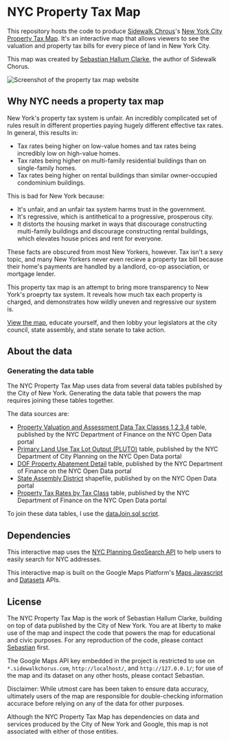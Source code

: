 # NYC Property Tax Map
This repository hosts the code to produce [Sidewalk Chrous](https://wew.sidewalkchorus.com)'s [New York City Property Tax Map](https://taxmap.sidewalkchorus.com/). It's an interactive map that allows viewers to see the valuation and property tax bills for every piece of land in New York City.

This map was created by [Sebastian Hallum Clarke](https://www.sebthedev.com), the author of Sidewalk Chorus.

![Screenshot of the property tax map website](img/screenshot.png)

## Why NYC needs a property tax map
New York's property tax system is unfair. An incredibly complicated set of rules result in different properties paying hugely different effective tax rates. In general, this results in:
* Tax rates being higher on low-value homes and tax rates being incredibly low on high-value homes.
* Tax rates being higher on multi-family residential buildings than on single-family homes.
* Tax rates being higher on rental buildings than similar owner-occupied condominium buildings.

This is bad for New York because:
* It's unfair, and an unfair tax system harms trust in the government.
* It's regressive, which is antithetical to a progressive, prosperous city.
* It distorts the housing market in ways that discourage constructing multi-family buildings and discourage constructing rental buildings, which elevates house prices and rent for everyone.

These facts are obscured from most New Yorkers, however. Tax isn't a sexy topic, and many New Yorkers never even recieve a property tax bill because their home's payments are handled by a landlord, co-op association, or mortgage lender. 

This property tax map is an attempt to bring more transparency to New York's proeprty tax system. It reveals how much tax each property is charged, and demonstrates how wildly uneven and regressive our system is.

[View the map](https://taxmap.sidewalkchorus.com), educate yourself, and then lobby your legislators at the city council, state assembly, and state senate to take action.

## About the data
### Generating the data table
The NYC Property Tax Map uses data from several data tables published by the City of New York. Generating the data table that powers the map requires joining these tables together.

The data sources are:
* [Property Valuation and Assessment Data Tax Classes 1,2,3,4](https://data.cityofnewyork.us/City-Government/Property-Valuation-and-Assessment-Data-Tax-Classes/8y4t-faws) table, published by the NYC Department of Finance on the NYC Open Data portal
* [Primary Land Use Tax Lot Output (PLUTO)](https://data.cityofnewyork.us/City-Government/Primary-Land-Use-Tax-Lot-Output-PLUTO-/64uk-42ks) table, published by the NYC Department of City Planning on the NYC Open Data portal
* [DOF Property Abatement Detail](https://data.cityofnewyork.us/City-Government/DOF-Property-Abatement-Detail/rgyu-ii48) table, published by the NYC Department of Finance on the NYC Open Data portal
* [State Assembly District](https://data.cityofnewyork.us/dataset/nyad/qbgu-kv2h) shapefile, published by on the NYC Open Data portal
* [Property Tax Rates by Tax Class](https://data.cityofnewyork.us/City-Government/Property-Tax-Rates-by-Tax-Class/7zb8-7bpk) table, published by the NYC Department of Finance on the NYC Open Data portal

To join these data tables, I use the [dataJoin.sql script](./dataJoin.sql).

## Dependencies
This interactive map uses the [NYC Planning GeoSearch API](https://geosearch.planninglabs.nyc/) to help users to easily search for NYC addresses.

This interactive map is built on the Google Maps Platform's [Maps Javascript](https://developers.google.com/maps/documentation/javascript/) and [Datasets](https://developers.google.com/maps/documentation/datasets) APIs.

## License
The NYC Property Tax Map is the work of Sebastian Hallum Clarke, building on top of data published by the City of New York. You are at liberty to make use of the map and inspect the code that powers the map for educational and civic purposes. For any reproduction of the code, please contact [Sebastian](https://www.sebthedev.com) first.

The Google Maps API key embedded in the project is restricted to use on `*.sidewalkchorus.com`, `http://localhost/`, and `http://127.0.0.1/`; for use of the map and its dataset on any other hosts, please contact Sebastian.

Disclaimer: While utmost care has been taken to ensure data accuracy, ultimately users of the map are responsible for double-checking information accurace before relying on any of the data for other purposes.

Although the NYC Property Tax Map has dependencies on data and services produced by the City of New York and Google, this map is not associated with either of those entities.